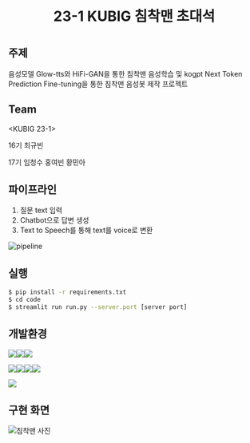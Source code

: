 <h1 align="center"> 
23-1 KUBIG 침착맨 초대석
<h1/>
  
## 주제

음성모델 Glow-tts와 HiFi-GAN을 통한 침착맨 음성학습 및 kogpt Next Token Prediction Fine-tuning을 통한 침착맨 음성봇 제작 프로젝트
  
## Team

<KUBIG 23-1> 

16기 최규빈
  
17기 임청수 홍여빈 황민아

## 파이프라인

1. 질문 text 입력
2. Chatbot으로 답변 생성
3. Text to Speech를 통해 text를 voice로 변환

![pipeline](https://github.com/gyubinc/Voice-Chatbot-Project/assets/122433920/07d14474-c7df-427f-938b-c4847c5f68f8)

## 실행

```bash
$ pip install -r requirements.txt
$ cd code
$ streamlit run run.py --server.port [server port]
```  
  
## 개발환경

<img src="https://img.shields.io/badge/Audacity-0000cc?style=for-the-badge&logo=Audacity&logoColor=white"><img src="https://img.shields.io/badge/Google Colab-F9AB00?style=for-the-badge&logo=Google Colab&logoColor=white"><img src="https://img.shields.io/badge/Visual Studio Code-007ACC?style=for-the-badge&logo=Visual Studio Code&logoColor=white">

<img src="https://img.shields.io/badge/Streamlit-FF4B4B?style=for-the-badge&logo=Streamlit&logoColor=white"><img src="https://img.shields.io/badge/Python-3776AB?style=for-the-badge&logo=Python&logoColor=white"><img src="https://img.shields.io/badge/Jupyter-F37626?style=for-the-badge&logo=Jupyter&logoColor=white"><img src="https://img.shields.io/badge/PyTorch-EE4C2C?style=for-the-badge&logo=PyTorch&logoColor=white">

<img src="https://img.shields.io/badge/Git-F05032?style=for-the-badge&logo=Git&logoColor=white">

## 구현 화면

![침착맨 사진](./data/image/chim_ai.jpg)

  
  
